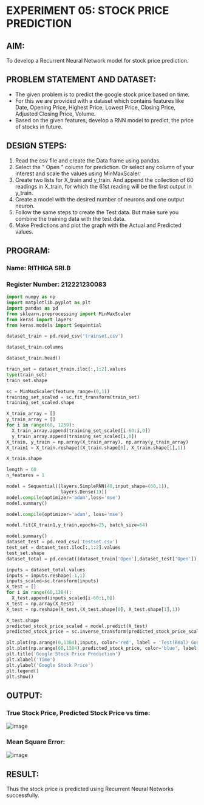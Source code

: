 # EXPERIMENT 05: STOCK PRICE PREDICTION
## AIM:
To develop a Recurrent Neural Network model for stock price prediction.

## PROBLEM STATEMENT AND DATASET:
* The given problem is to predict the google stock price based on time.
* For this we are provided with a dataset which contains features like Date, Opening Price, Highest Price, Lowest Price, Closing Price, Adjusted Closing Price, Volume.
* Based on the given features, develop a RNN model to predict, the price of stocks in future.

## DESIGN STEPS:
1. Read the csv file and create the Data frame using pandas.
2. Select the " Open " column for prediction. Or select any column of your interest and scale the values using MinMaxScaler.
3. Create two lists for X_train and y_train. And append the collection of 60 readings in X_train, for which the 61st reading will be the first output in y_train.
4. Create a model with the desired number of neurons and one output neuron.
5. Follow the same steps to create the Test data. But make sure you combine the training data with the test data.
6. Make Predictions and plot the graph with the Actual and Predicted values.


## PROGRAM:
### Name: RITHIGA SRI.B
### Register Number: 212221230083
```python
import numpy as np
import matplotlib.pyplot as plt
import pandas as pd
from sklearn.preprocessing import MinMaxScaler
from keras import layers
from keras.models import Sequential

dataset_train = pd.read_csv('trainset.csv')

dataset_train.columns

dataset_train.head()

train_set = dataset_train.iloc[:,1:2].values
type(train_set)
train_set.shape

sc = MinMaxScaler(feature_range=(0,1))
training_set_scaled = sc.fit_transform(train_set)
training_set_scaled.shape

X_train_array = []
y_train_array = []
for i in range(60, 1259):
  X_train_array.append(training_set_scaled[i-60:i,0])
  y_train_array.append(training_set_scaled[i,0])
X_train, y_train = np.array(X_train_array), np.array(y_train_array)
X_train1 = X_train.reshape((X_train.shape[0], X_train.shape[1],1))

X_train.shape

length = 60
n_features = 1

model = Sequential([layers.SimpleRNN(40,input_shape=(60,1)),
                    layers.Dense(1)])
model.compile(optimizer='adam',loss='mse')
model.summary()

model.compile(optimizer='adam', loss='mse')

model.fit(X_train1,y_train,epochs=25, batch_size=64)

model.summary()
dataset_test = pd.read_csv('testset.csv')
test_set = dataset_test.iloc[:,1:2].values
test_set.shape
dataset_total = pd.concat((dataset_train['Open'],dataset_test['Open']),axis=0)

inputs = dataset_total.values
inputs = inputs.reshape(-1,1)
inputs_scaled=sc.transform(inputs)
X_test = []
for i in range(60,1384):
  X_test.append(inputs_scaled[i-60:i,0])
X_test = np.array(X_test)
X_test = np.reshape(X_test,(X_test.shape[0], X_test.shape[1],1))

X_test.shape
predicted_stock_price_scaled = model.predict(X_test)
predicted_stock_price = sc.inverse_transform(predicted_stock_price_scaled)

plt.plot(np.arange(0,1384),inputs, color='red', label = 'Test(Real) Google stock price')
plt.plot(np.arange(60,1384),predicted_stock_price, color='blue', label = 'Predicted Google stock price')
plt.title('Google Stock Price Prediction')
plt.xlabel('Time')
plt.ylabel('Google Stock Price')
plt.legend()
plt.show()
```

## OUTPUT:

### True Stock Price, Predicted Stock Price vs time:
![image](https://github.com/Rithigasri/rnn-stock-price-prediction/assets/93427256/72227e48-f0cc-40d9-85db-fd81a8146b5e)

### Mean Square Error:
![image](https://github.com/Rithigasri/rnn-stock-price-prediction/assets/93427256/b052a611-bb4e-4936-9cae-7ebe5cdb763f)


## RESULT:
Thus the stock price is predicted using Recurrent Neural Networks successfully.
